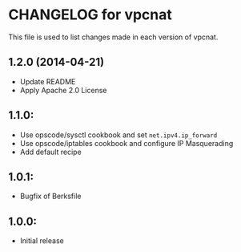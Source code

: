 # CHANGELOG for vpcnat

This file is used to list changes made in each version of vpcnat.

## 1.2.0 (2014-04-21)

* Update README
* Apply Apache 2.0 License

## 1.1.0:

* Use opscode/sysctl cookbook and set ``net.ipv4.ip_forward``
* Use opscode/iptables cookbook and configure IP Masquerading
* Add default recipe

## 1.0.1:

* Bugfix of Berksfile


## 1.0.0:

* Initial release
